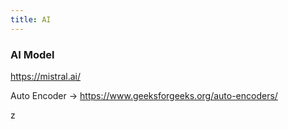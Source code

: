 ```yaml
---
title: AI
---
```



### AI Model

https://mistral.ai/

Auto Encoder -> https://www.geeksforgeeks.org/auto-encoders/

z
